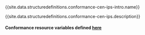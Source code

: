 {{site.data.structuredefinitions.conformance-cen-ips-intro.name}}

{{site.data.structuredefinitions.conformance-cen-ips.description}}

#### Conformance resource variables defined [here](http://wiki.hl7.org/index.php?title=IG_Publisher_Documentation#Jekyll)
